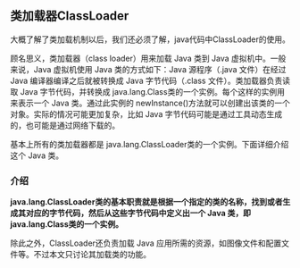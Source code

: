 ## 类加载器ClassLoader
大概了解了类加载机制以后，我们还必须了解，java代码中ClassLoader的使用。

顾名思义，类加载器（class loader）用来加载 Java 类到 Java 虚拟机中。一般来说，Java 虚拟机使用 Java 类的方式如下：Java 源程序（.java 文件）在经过 Java 编译器编译之后就被转换成 Java 字节代码（.class 文件）。类加载器负责读取 Java 字节代码，并转换成 java.lang.Class类的一个实例。每个这样的实例用来表示一个 Java 类。通过此实例的 newInstance()方法就可以创建出该类的一个对象。实际的情况可能更加复杂，比如 Java 字节代码可能是通过工具动态生成的，也可能是通过网络下载的。

基本上所有的类加载器都是 java.lang.ClassLoader类的一个实例。下面详细介绍这个 Java 类。


### 介绍
**java.lang.ClassLoader类的基本职责就是根据一个指定的类的名称，找到或者生成其对应的字节代码，然后从这些字节代码中定义出一个 Java 类，即 java.lang.Class类的一个实例。**

除此之外，ClassLoader还负责加载 Java 应用所需的资源，如图像文件和配置文件等。不过本文只讨论其加载类的功能。
